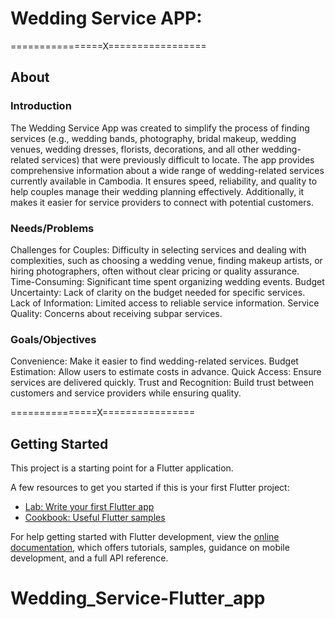# Wedding Service APP:

================X=================

## About 
### Introduction 
The Wedding Service App was created to simplify the process of finding services (e.g., wedding bands, photography, bridal makeup, wedding venues, wedding dresses, florists, decorations, and all other wedding-related services) that were previously difficult to locate. The app provides comprehensive information about a wide range of wedding-related services currently available in Cambodia. It ensures speed, reliability, and quality to help couples manage their wedding planning effectively. Additionally, it makes it easier for service providers to connect with potential customers.

### Needs/Problems 
Challenges for Couples: Difficulty in selecting services and dealing with complexities, such as choosing a wedding venue, finding makeup artists, or hiring photographers, often without clear pricing or quality assurance.
Time-Consuming: Significant time spent organizing wedding events.
Budget Uncertainty: Lack of clarity on the budget needed for specific services.
Lack of Information: Limited access to reliable service information.
Service Quality: Concerns about receiving subpar services.

### Goals/Objectives 
Convenience: Make it easier to find wedding-related services.
Budget Estimation: Allow users to estimate costs in advance.
Quick Access: Ensure services are delivered quickly.
Trust and Recognition: Build trust between customers and service providers while ensuring quality.

===============X================




## Getting Started

This project is a starting point for a Flutter application.

A few resources to get you started if this is your first Flutter project:

- [Lab: Write your first Flutter app](https://docs.flutter.dev/get-started/codelab)
- [Cookbook: Useful Flutter samples](https://docs.flutter.dev/cookbook)

For help getting started with Flutter development, view the
[online documentation](https://docs.flutter.dev/), which offers tutorials,
samples, guidance on mobile development, and a full API reference.
# Wedding_Service-Flutter_app
